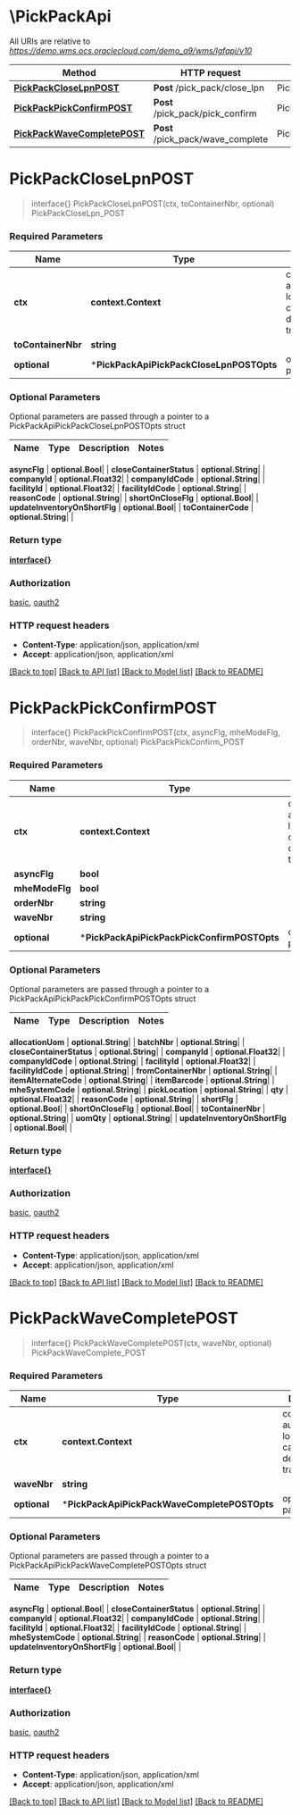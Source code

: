 # \PickPackApi

All URIs are relative to *https://demo.wms.ocs.oraclecloud.com/demo_a9/wms/lgfapi/v10*

Method | HTTP request | Description
------------- | ------------- | -------------
[**PickPackCloseLpnPOST**](PickPackApi.md#PickPackCloseLpnPOST) | **Post** /pick_pack/close_lpn | PickPackCloseLpn_POST
[**PickPackPickConfirmPOST**](PickPackApi.md#PickPackPickConfirmPOST) | **Post** /pick_pack/pick_confirm | PickPackPickConfirm_POST
[**PickPackWaveCompletePOST**](PickPackApi.md#PickPackWaveCompletePOST) | **Post** /pick_pack/wave_complete | PickPackWaveComplete_POST


# **PickPackCloseLpnPOST**
> interface{} PickPackCloseLpnPOST(ctx, toContainerNbr, optional)
PickPackCloseLpn_POST



### Required Parameters

Name | Type | Description  | Notes
------------- | ------------- | ------------- | -------------
 **ctx** | **context.Context** | context for authentication, logging, cancellation, deadlines, tracing, etc.
  **toContainerNbr** | **string**|  | 
 **optional** | ***PickPackApiPickPackCloseLpnPOSTOpts** | optional parameters | nil if no parameters

### Optional Parameters
Optional parameters are passed through a pointer to a PickPackApiPickPackCloseLpnPOSTOpts struct

Name | Type | Description  | Notes
------------- | ------------- | ------------- | -------------

 **asyncFlg** | **optional.Bool**|  | 
 **closeContainerStatus** | **optional.String**|  | 
 **companyId** | **optional.Float32**|  | 
 **companyIdCode** | **optional.String**|  | 
 **facilityId** | **optional.Float32**|  | 
 **facilityIdCode** | **optional.String**|  | 
 **reasonCode** | **optional.String**|  | 
 **shortOnCloseFlg** | **optional.Bool**|  | 
 **updateInventoryOnShortFlg** | **optional.Bool**|  | 
 **toContainerCode** | **optional.String**|  | 

### Return type

[**interface{}**](interface{}.md)

### Authorization

[basic](../README.md#basic), [oauth2](../README.md#oauth2)

### HTTP request headers

 - **Content-Type**: application/json, application/xml
 - **Accept**: application/json, application/xml

[[Back to top]](#) [[Back to API list]](../README.md#documentation-for-api-endpoints) [[Back to Model list]](../README.md#documentation-for-models) [[Back to README]](../README.md)

# **PickPackPickConfirmPOST**
> interface{} PickPackPickConfirmPOST(ctx, asyncFlg, mheModeFlg, orderNbr, waveNbr, optional)
PickPackPickConfirm_POST



### Required Parameters

Name | Type | Description  | Notes
------------- | ------------- | ------------- | -------------
 **ctx** | **context.Context** | context for authentication, logging, cancellation, deadlines, tracing, etc.
  **asyncFlg** | **bool**|  | 
  **mheModeFlg** | **bool**|  | 
  **orderNbr** | **string**|  | 
  **waveNbr** | **string**|  | 
 **optional** | ***PickPackApiPickPackPickConfirmPOSTOpts** | optional parameters | nil if no parameters

### Optional Parameters
Optional parameters are passed through a pointer to a PickPackApiPickPackPickConfirmPOSTOpts struct

Name | Type | Description  | Notes
------------- | ------------- | ------------- | -------------




 **allocationUom** | **optional.String**|  | 
 **batchNbr** | **optional.String**|  | 
 **closeContainerStatus** | **optional.String**|  | 
 **companyId** | **optional.Float32**|  | 
 **companyIdCode** | **optional.String**|  | 
 **facilityId** | **optional.Float32**|  | 
 **facilityIdCode** | **optional.String**|  | 
 **fromContainerNbr** | **optional.String**|  | 
 **itemAlternateCode** | **optional.String**|  | 
 **itemBarcode** | **optional.String**|  | 
 **mheSystemCode** | **optional.String**|  | 
 **pickLocation** | **optional.String**|  | 
 **qty** | **optional.Float32**|  | 
 **reasonCode** | **optional.String**|  | 
 **shortFlg** | **optional.Bool**|  | 
 **shortOnCloseFlg** | **optional.Bool**|  | 
 **toContainerNbr** | **optional.String**|  | 
 **uomQty** | **optional.String**|  | 
 **updateInventoryOnShortFlg** | **optional.Bool**|  | 

### Return type

[**interface{}**](interface{}.md)

### Authorization

[basic](../README.md#basic), [oauth2](../README.md#oauth2)

### HTTP request headers

 - **Content-Type**: application/json, application/xml
 - **Accept**: application/json, application/xml

[[Back to top]](#) [[Back to API list]](../README.md#documentation-for-api-endpoints) [[Back to Model list]](../README.md#documentation-for-models) [[Back to README]](../README.md)

# **PickPackWaveCompletePOST**
> interface{} PickPackWaveCompletePOST(ctx, waveNbr, optional)
PickPackWaveComplete_POST



### Required Parameters

Name | Type | Description  | Notes
------------- | ------------- | ------------- | -------------
 **ctx** | **context.Context** | context for authentication, logging, cancellation, deadlines, tracing, etc.
  **waveNbr** | **string**|  | 
 **optional** | ***PickPackApiPickPackWaveCompletePOSTOpts** | optional parameters | nil if no parameters

### Optional Parameters
Optional parameters are passed through a pointer to a PickPackApiPickPackWaveCompletePOSTOpts struct

Name | Type | Description  | Notes
------------- | ------------- | ------------- | -------------

 **asyncFlg** | **optional.Bool**|  | 
 **closeContainerStatus** | **optional.String**|  | 
 **companyId** | **optional.Float32**|  | 
 **companyIdCode** | **optional.String**|  | 
 **facilityId** | **optional.Float32**|  | 
 **facilityIdCode** | **optional.String**|  | 
 **mheSystemCode** | **optional.String**|  | 
 **reasonCode** | **optional.String**|  | 
 **updateInventoryOnShortFlg** | **optional.Bool**|  | 

### Return type

[**interface{}**](interface{}.md)

### Authorization

[basic](../README.md#basic), [oauth2](../README.md#oauth2)

### HTTP request headers

 - **Content-Type**: application/json, application/xml
 - **Accept**: application/json, application/xml

[[Back to top]](#) [[Back to API list]](../README.md#documentation-for-api-endpoints) [[Back to Model list]](../README.md#documentation-for-models) [[Back to README]](../README.md)

